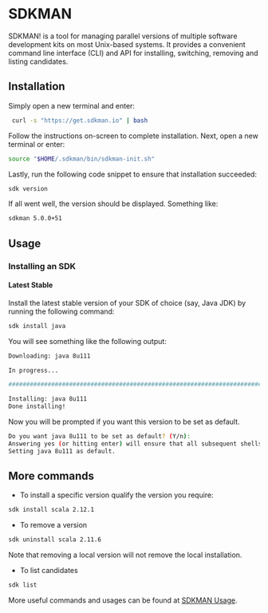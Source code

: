# SDKMAN

SDKMAN! is a tool for managing parallel versions of multiple software development kits on most Unix-based systems. It provides a convenient command line interface (CLI) and API for installing, switching, removing and listing candidates.

## Installation

Simply open a new terminal and enter:

```bash
 curl -s "https://get.sdkman.io" | bash
```

Follow the instructions on-screen to complete installation.
Next, open a new terminal or enter:

```bash
source "$HOME/.sdkman/bin/sdkman-init.sh"
```

Lastly, run the following code snippet to ensure that installation succeeded:

```bash
sdk version
```

If all went well, the version should be displayed. Something like:

```bash
sdkman 5.0.0+51
```

## Usage

### Installing an SDK

#### Latest Stable

Install the latest stable version of your SDK of choice (say, Java JDK) by running the following command:

```bash
sdk install java
```

You will see something like the following output:

```bash
Downloading: java 8u111

In progress...

######################################################################## 100.0%

Installing: java 8u111
Done installing!
```

Now you will be prompted if you want this version to be set as default.

```bash
Do you want java 8u111 to be set as default? (Y/n):
Answering yes (or hitting enter) will ensure that all subsequent shells opened will have this version of the SDK in use by default.
Setting java 8u111 as default.
```

## More commands

* To install a specific version
qualify the version you require:

```bash
sdk install scala 2.12.1
```

* To remove a version

```bash
sdk uninstall scala 2.11.6
```

Note that removing a local version will not remove the local installation.

* To list candidates

```bash
sdk list
```

More useful commands and usages can be found at [SDKMAN Usage](https://sdkman.io/usage).
